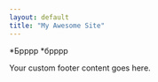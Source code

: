 ```yaml
---
layout: default
title: "My Awesome Site"
---
```


*Брррр
*брррр


<!-- Custom footer -->
<footer>
  <p>Your custom footer content goes here.</p>
</footer>

